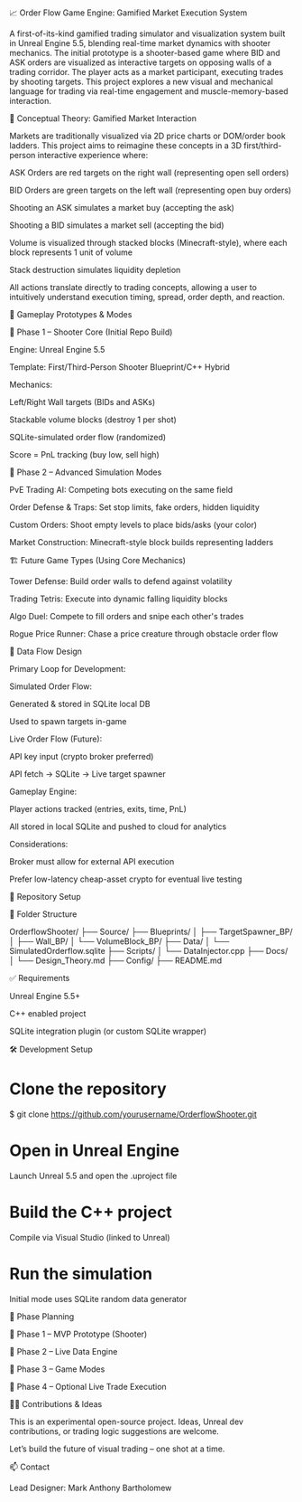 📈 Order Flow Game Engine: Gamified Market Execution System

A first-of-its-kind gamified trading simulator and visualization system built in Unreal Engine 5.5, blending real-time market dynamics with shooter mechanics. The initial prototype is a shooter-based game where BID and ASK orders are visualized as interactive targets on opposing walls of a trading corridor. The player acts as a market participant, executing trades by shooting targets. This project explores a new visual and mechanical language for trading via real-time engagement and muscle-memory-based interaction.

🎯 Conceptual Theory: Gamified Market Interaction

Markets are traditionally visualized via 2D price charts or DOM/order book ladders. This project aims to reimagine these concepts in a 3D first/third-person interactive experience where:

ASK Orders are red targets on the right wall (representing open sell orders)

BID Orders are green targets on the left wall (representing open buy orders)

Shooting an ASK simulates a market buy (accepting the ask)

Shooting a BID simulates a market sell (accepting the bid)

Volume is visualized through stacked blocks (Minecraft-style), where each block represents 1 unit of volume

Stack destruction simulates liquidity depletion

All actions translate directly to trading concepts, allowing a user to intuitively understand execution timing, spread, order depth, and reaction.

🚀 Gameplay Prototypes & Modes

🔫 Phase 1 – Shooter Core (Initial Repo Build)

Engine: Unreal Engine 5.5

Template: First/Third-Person Shooter Blueprint/C++ Hybrid

Mechanics:

Left/Right Wall targets (BIDs and ASKs)

Stackable volume blocks (destroy 1 per shot)

SQLite-simulated order flow (randomized)

Score = PnL tracking (buy low, sell high)

🧠 Phase 2 – Advanced Simulation Modes

PvE Trading AI: Competing bots executing on the same field

Order Defense & Traps: Set stop limits, fake orders, hidden liquidity

Custom Orders: Shoot empty levels to place bids/asks (your color)

Market Construction: Minecraft-style block builds representing ladders

🏗 Future Game Types (Using Core Mechanics)

Tower Defense: Build order walls to defend against volatility

Trading Tetris: Execute into dynamic falling liquidity blocks

Algo Duel: Compete to fill orders and snipe each other's trades

Rogue Price Runner: Chase a price creature through obstacle order flow

📡 Data Flow Design

Primary Loop for Development:

Simulated Order Flow:

Generated & stored in SQLite local DB

Used to spawn targets in-game

Live Order Flow (Future):

API key input (crypto broker preferred)

API fetch → SQLite → Live target spawner

Gameplay Engine:

Player actions tracked (entries, exits, time, PnL)

All stored in local SQLite and pushed to cloud for analytics

Considerations:

Broker must allow for external API execution

Prefer low-latency cheap-asset crypto for eventual live testing

🔧 Repository Setup

📁 Folder Structure

OrderflowShooter/
├── Source/
├── Blueprints/
│   ├── TargetSpawner_BP/
│   ├── Wall_BP/
│   └── VolumeBlock_BP/
├── Data/
│   └── SimulatedOrderflow.sqlite
├── Scripts/
│   └── DataInjector.cpp
├── Docs/
│   └── Design_Theory.md
├── Config/
├── README.md

✅ Requirements

Unreal Engine 5.5+

C++ enabled project

SQLite integration plugin (or custom SQLite wrapper)

🛠 Development Setup

# Clone the repository
$ git clone https://github.com/yourusername/OrderflowShooter.git

# Open in Unreal Engine
Launch Unreal 5.5 and open the .uproject file

# Build the C++ project
Compile via Visual Studio (linked to Unreal)

# Run the simulation
Initial mode uses SQLite random data generator

🤖 Phase Planning

🔹 Phase 1 – MVP Prototype (Shooter)



🔹 Phase 2 – Live Data Engine



🔹 Phase 3 – Game Modes



🔹 Phase 4 – Optional Live Trade Execution



👨‍💻 Contributions & Ideas

This is an experimental open-source project. Ideas, Unreal dev contributions, or trading logic suggestions are welcome.

Let’s build the future of visual trading – one shot at a time.

📫 Contact

Lead Designer: Mark Anthony Bartholomew 


